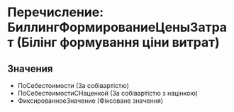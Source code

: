 ﻿# Перечисление: БиллингФормированиеЦеныЗатрат (Білінг формування ціни витрат)

## Значения

- ПоСебестоимости (За собівартістю)
- ПоСебестоимостиСНаценкой (За собівартістю з націнкою)
- ФиксированноеЗначение (Фіксоване значення)

